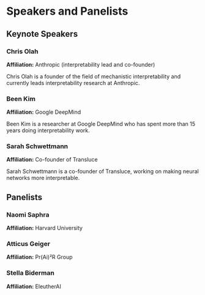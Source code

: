 # Speakers and Panelists

## Keynote Speakers

### Chris Olah
**Affiliation:** Anthropic (interpretability lead and co-founder)

Chris Olah is a founder of the field of mechanistic interpretability and currently leads interpretability research at Anthropic.

### Been Kim
**Affiliation:** Google DeepMind

Been Kim is a researcher at Google DeepMind who has spent more than 15 years doing interpretability work.

### Sarah Schwettmann
**Affiliation:** Co-founder of Transluce

Sarah Schwettmann is a co-founder of Transluce, working on making neural networks more interpretable.

## Panelists

### Naomi Saphra
**Affiliation:** Harvard University

### Atticus Geiger
**Affiliation:** Pr(Ai)²R Group

### Stella Biderman
**Affiliation:** EleutherAI